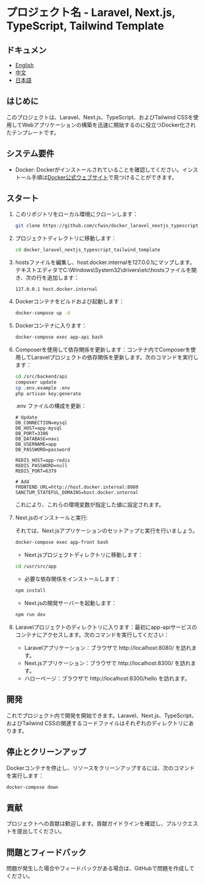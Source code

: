 # プロジェクト名 - Laravel, Next.js, TypeScript, Tailwind Template

## ドキュメン
- [English](/README.md)
- [中文](/docs/ZH.md)
- [日本語](/docs/JA.md)

## はじめに
このプロジェクトは、Laravel、Next.js、TypeScript、およびTailwind CSSを使用してWebアプリケーションの構築を迅速に開始するのに役立つDocker化されたテンプレートです。

## システム要件
- Docker: Dockerがインストールされていることを確認してください。インストール手順は[Docker公式ウェブサイト](https://www.docker.com/get-started)で見つけることができます。

## スタート
1. このリポジトリをローカル環境にクローンします：
   ```bash
   git clone https://github.com/cfwin/docker_laravel_nextjs_typescript_tailwind_template.git
   ```
2. プロジェクトディレクトリに移動します：
   ```bash
   cd docker_laravel_nextjs_typescript_tailwind_template
   ```
3. hostsファイルを編集し、host.docker.internalを127.0.0.1にマップします。テキストエディタでC:\Windows\System32\drivers\etc\hostsファイルを開き、次の行を追加します：
   ```plaintext
   127.0.0.1 host.docker.internal
   ```
4. Dockerコンテナをビルドおよび起動します：
   ```bash
   docker-compose up -d
   ```
5. Dockerコンテナに入ります：
   ```bash
   docker-compose exec app-api bash
   ```
6. Composerを使用して依存関係を更新します：コンテナ内でComposerを使用してLaravelプロジェクトの依存関係を更新します。次のコマンドを実行します：
   ```bash
   cd /src/backend/api
   composer update
   cp .env.example .env
   php artisan key:generate
   ```
   .env ファイルの構成を更新：
   ```plaintext
   # Update
   DB_CONNECTION=mysql
   DB_HOST=app-mysql
   DB_PORT=3306
   DB_DATABASE=navi
   DB_USERNAME=app
   DB_PASSWORD=password
   
   REDIS_HOST=app-redis
   REDIS_PASSWORD=null
   REDIS_PORT=6379
   
   # Add
   FRONTEND_URL=http://host.docker.internal:8080
   SANCTUM_STATEFUL_DOMAINS=host.docker.internal
   ```
   これにより、これらの環境変数が指定した値に設定されます。
   
7. Next.jsのインストールと実行:

   それでは、Next.jsアプリケーションのセットアップと実行を行いましょう。
   
   ```bash
   docker-compose exec app-front bash
   ```
   - Next.jsプロジェクトディレクトリに移動します：
   ```bash
   cd /usr/src/app
   ```
   - 必要な依存関係をインストールします：
   ```bash
   npm install
   ```
   - Next.jsの開発サーバーを起動します：
   ```bash
   npm run dev
   ```
	
8. Laravelプロジェクトのディレクトリに入ります：最初にapp-apiサービスのコンテナにアクセスします。次のコマンドを実行してください：
    - Laravelアプリケーション：ブラウザで http://localhost:8080/ を訪れます。
    - Next.jsアプリケーション：ブラウザで http://localhost:8300/ を訪れます。
    - ハローページ：ブラウザで http://localhost:8300/hello を訪れます。

## 開発

これでプロジェクト内で開発を開始できます。Laravel、Next.js、TypeScript、およびTailwind CSSの関連するコードファイルはそれぞれのディレクトリにあります。

## 停止とクリーンアップ

Dockerコンテナを停止し、リソースをクリーンアップするには、次のコマンドを実行します：

   ```bash
   docker-compose down
   ```
## 貢献

プロジェクトへの貢献は歓迎します。貢献ガイドラインを確認し、プルリクエストを提出してください。


## 問題とフィードバック

問題が発生した場合やフィードバックがある場合は、GitHubで問題を作成してください。




